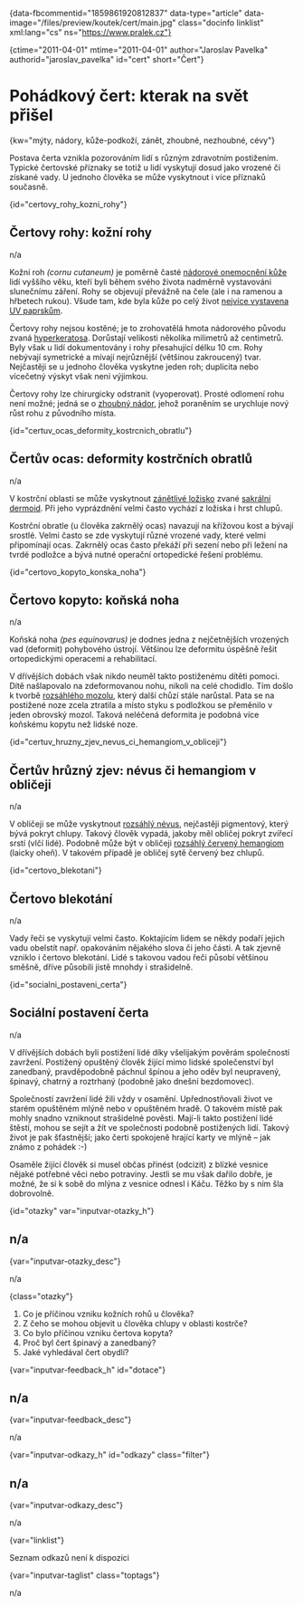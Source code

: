 
{data-fbcommentid="1859861920812837" data-type="article" data-image="/files/preview/koutek/cert/main.jpg" class="docinfo linklist" xml:lang="cs" ns="https://www.pralek.cz"}

{ctime="2011-04-01" mtime="2011-04-01" author="Jaroslav Pavelka" authorid="jaroslav_pavelka" id="cert" short="Čert"}

# Pohádkový čert: kterak na svět přišel

<!-- generated attribute kw by user_udpatekw.sh on 2020-04-14, do not edit -->

{kw="mýty, nádory, kůže-podkoží, zánět, zhoubné, nezhoubné, cévy"}

Postava čerta vznikla pozorováním lidí s různým zdravotním postižením. Typické čertovské příznaky se totiž u lidí vyskytují dosud jako vrozené či získané vady. U jednoho člověka se může vyskytnout i více příznaků současně.

{id="certovy\_rohy\_kozni_rohy"}

## Čertovy rohy: kožní rohy

n/a

Kožní roh _(cornu cutaneum)_ je poměrně časté [nádorové onemocnění kůže][1] lidí vyššího věku, kteří byli během svého života nadměrně vystavováni slunečnímu záření. Rohy se objevují převážně na čele (ale i na ramenou a hřbetech rukou). Všude tam, kde byla kůže po celý život [nejvíce vystavena UV paprskům][2].

Čertovy rohy nejsou kostěné; je to zrohovatělá hmota nádorového původu zvaná [hyperkeratosa][3]. Dorůstají velikosti několika milimetrů až centimetrů. Byly však u lidí dokumentovány i rohy přesahující délku 10 cm. Rohy nebývají symetrické a mívají nejrůznější (většinou zakroucený) tvar. Nejčastěji se u jednoho člověka vyskytne jeden roh; duplicita nebo vícečetný výskyt však není výjimkou.

Čertovy rohy lze chirurgicky odstranit (vyoperovat). Prosté odlomení rohu není možné; jedná se o [zhoubný nádor][4], jehož poraněním se urychluje nový růst rohu z původního místa.

{id="certuv\_ocas\_deformity\_kostrcnich\_obratlu"}

## Čertův ocas: deformity kostrčních obratlů

n/a

V kostrční oblasti se může vyskytnout [zánětlivé ložisko][5] zvané [sakrální dermoid][6]. Při jeho vyprázdnění velmi často vychází z ložiska i hrst chlupů.

Kostrční obratle (u člověka zakrnělý ocas) navazují na křížovou kost a bývají srostlé. Velmi často se zde vyskytují různé vrozené vady, které velmi připomínají ocas. Zakrnělý ocas často překáží při sezení nebo při ležení na tvrdé podložce a bývá nutné operační ortopedické řešení problému.

{id="certovo\_kopyto\_konska_noha"}

## Čertovo kopyto: koňská noha

n/a

Koňská noha _(pes equinovarus)_ je dodnes jedna z nejčetnějších vrozených vad (deformit) pohybového ústrojí. Většinou lze deformitu úspěšně řešit ortopedickými operacemi a rehabilitací.

V dřívějších dobách však nikdo neuměl takto postiženému dítěti pomoci. Dítě našlapovalo na zdeformovanou nohu, nikoli na celé chodidlo. Tím došlo k tvorbě [rozsáhlého mozolu][3], který další chůzí stále narůstal. Pata se na postižené noze zcela ztratila a místo styku s podložkou se přeměnilo v jeden obrovský mozol. Taková neléčená deformita je podobná více koňskému kopytu než lidské noze.

{id="certuv\_hruzny\_zjev\_nevus\_ci\_hemangiom\_v_obliceji"}

## Čertův hrůzný zjev: névus či hemangiom v obličeji

n/a

V obličeji se může vyskytnout [rozsáhlý névus][1], nejčastěji pigmentový, který bývá pokryt chlupy. Takový člověk vypadá, jakoby měl obličej pokryt zvířecí srstí (vlčí lidé). Podobně může být v obličeji [rozsáhlý červený hemangiom][7] (laicky oheň). V takovém případě je obličej sytě červený bez chlupů.

{id="certovo_blekotani"}

## Čertovo blekotání

n/a

Vady řeči se vyskytují velmi často. Koktajícím lidem se někdy podaří jejich vadu obelstít např. opakováním nějakého slova či jeho části. A tak zjevně vzniklo i čertovo blekotání. Lidé s takovou vadou řeči působí většinou směšně, dříve působili jistě mnohdy i strašidelně.

{id="socialni\_postaveni\_certa"}

## Sociální postavení čerta

n/a

V dřívějších dobách byli postižení lidé díky všelijakým pověrám společností zavržení. Postižený opuštěný člověk žijící mimo lidské společenství byl zanedbaný, pravděpodobně páchnul špínou a jeho oděv byl neupravený, špinavý, chatrný a roztrhaný (podobně jako dnešní bezdomovec).

Společností zavržení lidé žili vždy v osamění. Upřednostňovali život ve starém opuštěném mlýně nebo v opuštěném hradě. O takovém místě pak mohly snadno vzniknout strašidelné pověsti. Mají-li takto postižení lidé štěstí, mohou se sejít a žít ve společnosti podobně postižených lidí. Takový život je pak šťastnější; jako čerti spokojeně hrající karty ve mlýně – jak známo z pohádek :-)

Osaměle žijící člověk si musel občas přinést (odcizit) z blízké vesnice nějaké potřebné věci nebo potraviny. Jestli se mu však dařilo dobře, je možné, že si k sobě do mlýna z vesnice odnesl i Káču. Těžko by s ním šla dobrovolně.

{id="otazky" var="inputvar-otazky_h"}

## n/a

{var="inputvar-otazky_desc"}

n/a

{class="otazky"}

  1. Co je příčinou vzniku kožních rohů u člověka?
  2. Z čeho se mohou objevit u člověka chlupy v oblasti kostrče?
  3. Co bylo příčinou vzniku čertova kopyta?
  4. Proč byl čert špinavý a zanedbaný?
  5. Jaké vyhledával čert obydlí?

{var="inputvar-feedback_h" id="dotace"}

## n/a

{var="inputvar-feedback_desc"}

n/a

{var="inputvar-odkazy_h" id="odkazy" class="filter"}

## n/a

{var="inputvar-odkazy_desc"}

n/a

{var="linklist"}

Seznam odkazů není k dispozici

{var="inputvar-taglist" class="toptags"}

n/a

 [1]: znamenko-bradavice-rakovina
 [2]: zasady_spravneho_opalovani
 [3]: puchyr_mozol_kuri_oko
 [4]: nezhoubny_nebo_zhoubny_nador
 [5]: zanet
 [6]: zanetlive_lozisko_nad_hyzdovou_ryhou
 [7]: nezhoubne_nadory

